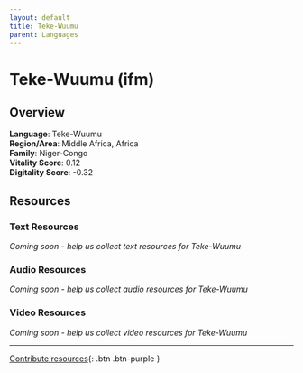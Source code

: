 ```yaml
---
layout: default
title: Teke-Wuumu
parent: Languages
---
```


# Teke-Wuumu (ifm)

## Overview

**Language**: Teke-Wuumu  
**Region/Area**: Middle Africa, Africa  
**Family**: Niger-Congo  
**Vitality Score**: 0.12  
**Digitality Score**: -0.32  

## Resources

### Text Resources
*Coming soon - help us collect text resources for Teke-Wuumu*

### Audio Resources
*Coming soon - help us collect audio resources for Teke-Wuumu*

### Video Resources
*Coming soon - help us collect video resources for Teke-Wuumu*

---

[Contribute resources](https://fairtrain.github.io/){: .btn .btn-purple }

